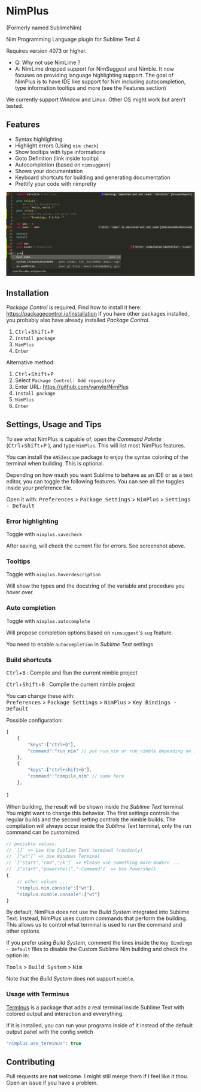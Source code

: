 NimPlus
=======
(Formerly named SublimeNim)

Nim Programming Language plugin for Sublime Text 4

Requires version 4073 or higher.

- Q: Why not use NimLime ?
- A: NimLime dropped support for NimSuggest and Nimble. It now focuses on providing language highlighting support.
The goal of NimPlus is to have IDE like support for Nim including autocompletion, type information tooltips and more (see the Features section)

We currently support Window and Linux. Other OS might work but aren't tested.

Features
--------

* Syntax highlighting
* Highlight errors (Using `nim check`)
* Show tooltips with type informations
* Goto Definition (link inside tooltip)
* Autocompletion (based on `nimsuggest`)
* Shows your documentation
* Keyboard shortcuts for building and generating documentation
* Prettify your code with nimpretty

![demo](example.png)

Installation
------------

*Package Control* is required. Find how to install it here: https://packagecontrol.io/installation
If you have other packages installed, you probably also have already installed *Package Control*.

1. <kbd>Ctrl</kbd>+<kbd>Shift</kbd>+<kbd>P</kbd> 
2. `Install package` 
3. `NimPlus` 
4. `Enter`

Alternative method:

1. <kbd>Ctrl</kbd>+<kbd>Shift</kbd>+<kbd>P</kbd> 
2. Select `Package Control: Add repository`
3. Enter URL: https://github.com/vanyle/NimPlus
4. `Install package` 
5. `NimPlus` 
6. `Enter`


Settings, Usage and Tips
------------------------

To see what NimPlus is capable of, open the *Command Palette* (<kbd>Ctrl</kbd>+<kbd>Shift</kbd>+<kbd>P</kbd> ), and type `NimPlus`.
This will list most NimPlus features.


You can install the `ANSIescape` package to enjoy the syntax coloring of the terminal when building.
This is optional.

Depending on how much you want Sublime to behave as an IDE or as a text editor, you can toggle the following features.
You can see all the toggles inside your preference file.

Open it with: 
<kbd>Preferences</kbd> > <kbd>Package Settings</kbd> > <kbd>NimPlus</kbd> > <kbd>Settings - Default</kbd>

### Error highlighting

Toggle with `nimplus.savecheck`

After saving, will check the current file for errors. See screenshot above.

### Tooltips

Toggle with `nimplus.hoverdescription`

Will show the types and the docstring of the variable and procedure you hover over.

### Auto completion

Toggle with `nimplus.autocomplete`

Will propose completion options based on `nimsuggest`'s `sug` feature.

You need to enable `autocompletion` in *Sublime Text* settings

### Build shortcuts

<kbd>Ctrl</kbd>+<kbd>B</kbd> : Compile and Run the current nimble project

<kbd>Ctrl</kbd>+<kbd>Shift</kbd>+<kbd>B</kbd> : Compile the current nimble project   

You can change these with:  
<kbd>Preferences</kbd> > <kbd>Package Settings</kbd> > <kbd>NimPlus</kbd> > <kbd>Key Bindings - Default</kbd>

Possible configuration:
```js
[
	{
		"keys":["ctrl+b"],
		"command":"run_nim" // put run_nim or run_nimble depending on if you use nim more as a scripting tool or for big projects.
	},
	{
		"keys":["ctrl+shift+b"],
		"command":"compile_nim" // same here
	},

]
```

When building, the result will be shown inside the *Sublime Text* terminal.
You might want to change this behavior. The first settings controls the regular builds and the second setting controls the nimble builds. The compilation will always occur inside the *Sublime Text* terminal, only the run command can be customized.

```js
// possible values:
// `[]` => Use the Sublime Text terminal (readonly)
// `["wt"]` => Use Windows Terminal
// `["start","cmd","/k"]` => Please use something more modern ...
// `["start","powershell","-Command"]` => Use Powershell
{
	// other values ...
	"nimplus.nim.console":["wt"],
	"nimplus.nimble.console":["wt"]
}
```

By default, NimPlus does not use the *Build System* integrated into Sublime Text.
Instead, NimPlus uses custom commands that perform the building. This allows us
to control what terminal is used to run the command and other options.

If you prefer using *Build System*, comment the lines inside the `Key Bindings - Default` files
to disable the Custom Sublime Nim building and check the option in:

<kbd>Tools</kbd> > <kbd>Build System</kbd> > <kbd>Nim</kbd>

Note that the *Build System* does not support `nimble`.

### Usage with Terminus

[Terminus](https://github.com/randy3k/Terminus) is a package that adds a real terminal
inside Sublime Text with colored output and interaction and evverything.

If it is installed, you can run your programs inside of it instead of the default output panel with
the config switch
```js
"nimplus.use_terminus": true
```

Contributing
------------

Pull requests are **not** welcome.
I might still merge them if I feel like it thou.
Open an issue if you have a problem.